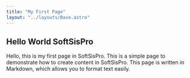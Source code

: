 ```yaml
---
title: "My First Page"
layout: "../layouts/Base.astro"
---
```


## Hello World SoftSisPro

Hello, this is my first page in SoftSisPro.
This is a simple page to demonstrate how to create content in SoftSisPro.
This page is written in Markdown, which allows you to format text easily.